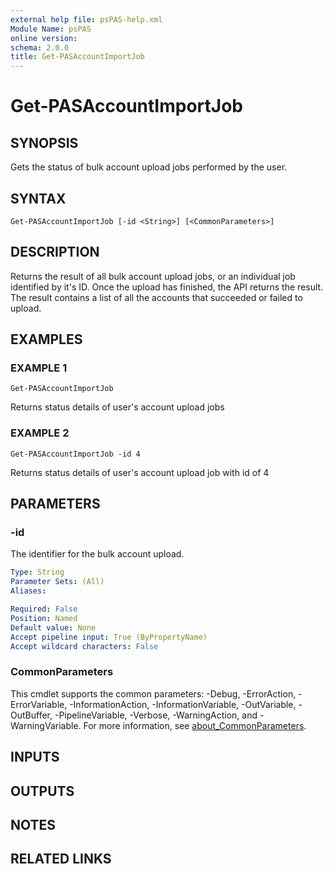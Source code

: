 ```yaml
---
external help file: psPAS-help.xml
Module Name: psPAS
online version:
schema: 2.0.0
title: Get-PASAccountImportJob
---
```


# Get-PASAccountImportJob

## SYNOPSIS
Gets the status of bulk account upload jobs performed by the user.

## SYNTAX

```
Get-PASAccountImportJob [-id <String>] [<CommonParameters>]
```

## DESCRIPTION
Returns the result of all bulk account upload jobs, or an individual job identified by it's ID.
Once the upload has finished, the API returns the result.
The result contains a list of all the accounts that succeeded or failed to upload.

## EXAMPLES

### EXAMPLE 1
```
Get-PASAccountImportJob
```

Returns status details of user's account upload jobs

### EXAMPLE 2
```
Get-PASAccountImportJob -id 4
```

Returns status details of user's account upload job with id of 4

## PARAMETERS

### -id
The identifier for the bulk account upload.

```yaml
Type: String
Parameter Sets: (All)
Aliases:

Required: False
Position: Named
Default value: None
Accept pipeline input: True (ByPropertyName)
Accept wildcard characters: False
```

### CommonParameters
This cmdlet supports the common parameters: -Debug, -ErrorAction, -ErrorVariable, -InformationAction, -InformationVariable, -OutVariable, -OutBuffer, -PipelineVariable, -Verbose, -WarningAction, and -WarningVariable. For more information, see [about_CommonParameters](http://go.microsoft.com/fwlink/?LinkID=113216).

## INPUTS

## OUTPUTS

## NOTES

## RELATED LINKS

